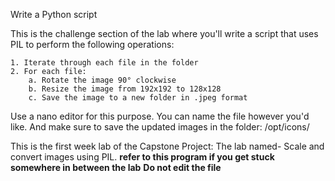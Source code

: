 Write a Python script

This is the challenge section of the lab where you'll write a script that uses PIL to perform the following operations:

    1. Iterate through each file in the folder
    2. For each file:
        a. Rotate the image 90° clockwise
        b. Resize the image from 192x192 to 128x128
        c. Save the image to a new folder in .jpeg format

Use a nano editor for this purpose. You can name the file however you'd like. And make sure to save the updated images in the folder: /opt/icons/

This is the first week lab of the Capstone Project: The lab named- Scale and convert images using PIL.
**refer to this program if you get stuck somewhere in between the lab**
**Do not edit the file**
